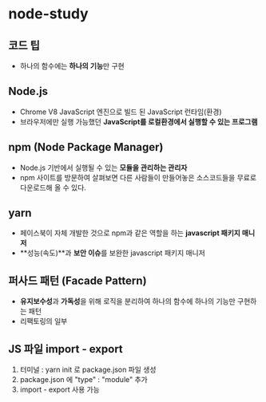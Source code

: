 # node-study

## 코드 팁

-   하나의 함수에는 **하나의 기능**만 구현

## Node.js

-   Chrome V8 JavaScript 엔진으로 빌드 된 JavaScript 런타임(환경)
-   브라우저에만 실행 가능했던 **JavaScript를 로컬환경에서 실행할 수 있는 프로그램**

## npm (Node Package Manager)

-   Node.js 기반에서 실행될 수 있는 **모듈을 관리하는 관리자**
-   npm 사이트를 방문하여 살펴보면 다른 사람들이 만들어놓은 소스코드들을 무료로 다운로드해 올 수 있다.

## yarn

-   페이스북이 자체 개발한 것으로 npm과 같은 역할을 하는 **javascript 패키지 매니저**
-   **성능(속도)**과 **보안 이슈**를 보완한 javascript 패키지 매니저

## 퍼사드 패턴 (Facade Pattern)

-   **유지보수성**과 **가독성**을 위해 로직을 분리하여 하나의 함수에 하나의 기능만 구현하는 패턴
-   리팩토링의 일부

## JS 파일 import - export

1. 터미널 : yarn init 로 package.json 파일 생성
2. package.json 에 "type" : "module" 추가
3. import - export 사용 가능
